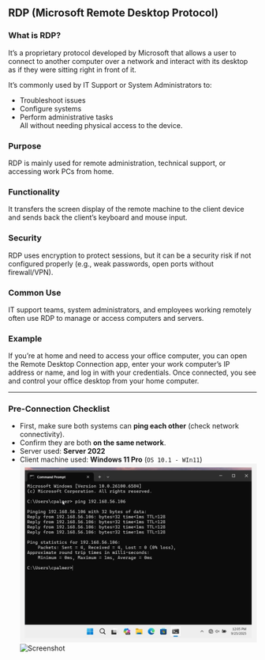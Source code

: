 ## RDP (Microsoft Remote Desktop Protocol)


### What is RDP?
It’s a proprietary protocol developed by Microsoft that allows a user to connect to another computer over a network and interact with its desktop as if they were sitting right in front of it.

It’s commonly used by IT Support or System Administrators to:
- Troubleshoot issues
- Configure systems  
- Perform administrative tasks  
All without needing physical access to the device.

### Purpose
RDP is mainly used for remote administration, technical support, or accessing work PCs from home.

### Functionality
It transfers the screen display of the remote machine to the client device and sends back the client’s keyboard and mouse input.

### Security
RDP uses encryption to protect sessions, but it can be a security risk if not configured properly (e.g., weak passwords, open ports without firewall/VPN).

### Common Use
IT support teams, system administrators, and employees working remotely often use RDP to manage or access computers and servers.

### Example
If you’re at home and need to access your office computer, you can open the Remote Desktop Connection app, enter your work computer’s IP address or name, and log in with your credentials. Once connected, you see and control your office desktop from your home computer.

---
### Pre-Connection Checklist
- First, make sure both systems can **ping each other** (check network connectivity).
- Confirm they are both **on the same network**.
- Server used: **Server 2022**
- Client machine used: **Windows 11 Pro** (`OS 10.1 - WIn11`)
![Screenshot](images/RDP1.jpg)
![Screenshot](/images/RDP2.jpg)
